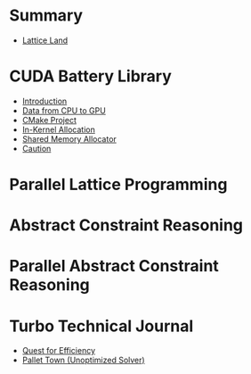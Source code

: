 # Summary

- [Lattice Land](README.md)

# CUDA Battery Library

- [Introduction](1-cuda-battery.md)
- [Data from CPU to GPU](2-cuda-battery.md)
- [CMake Project](3-cuda-battery.md)
- [In-Kernel Allocation](4-cuda-battery.md)
- [Shared Memory Allocator](5-cuda-battery.md)
- [Caution](6-cuda-battery.md)

# Parallel Lattice Programming
<!--
* [Minimum Algorithm](minimum.md)
* [Floyd-Warshall Algorithm](floyd-warshall.md) -->

# Abstract Constraint Reasoning

# Parallel Abstract Constraint Reasoning

# Turbo Technical Journal

* [Quest for Efficiency](1-turbo.md)
* [Pallet Town (Unoptimized Solver)](2-turbo.md)
